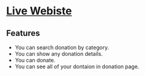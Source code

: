 # [Live Webiste](https://donation-compaign.netlify.app/)

## Features
* You can search donation by category.
* You can show any donation details.
* You can donate.
* You can see all of your dontaion in donation page.

